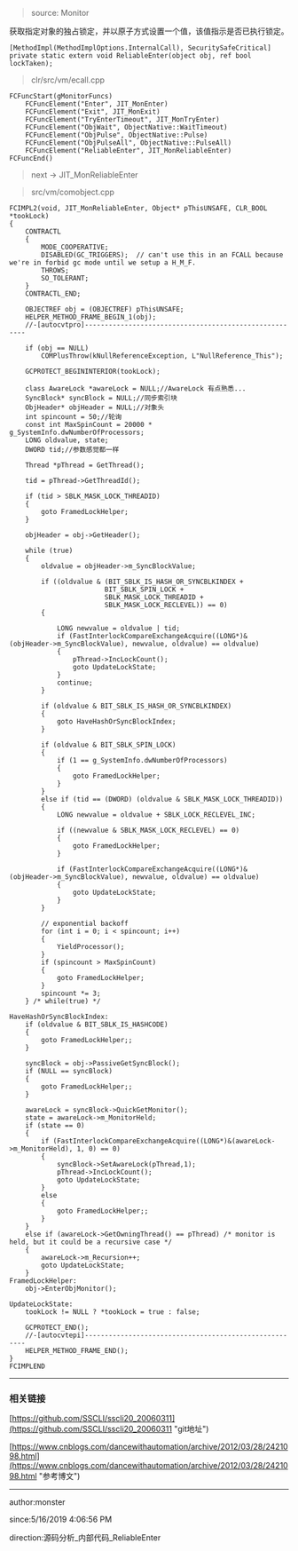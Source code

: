 > source: Monitor

获取指定对象的独占锁定，并以原子方式设置一个值，该值指示是否已执行锁定。

	[MethodImpl(MethodImplOptions.InternalCall), SecuritySafeCritical]
	private static extern void ReliableEnter(object obj, ref bool lockTaken);

> clr/src/vm/ecall.cpp

	FCFuncStart(gMonitorFuncs)
	    FCFuncElement("Enter", JIT_MonEnter)
	    FCFuncElement("Exit", JIT_MonExit)
	    FCFuncElement("TryEnterTimeout", JIT_MonTryEnter)
	    FCFuncElement("ObjWait", ObjectNative::WaitTimeout)
	    FCFuncElement("ObjPulse", ObjectNative::Pulse)
	    FCFuncElement("ObjPulseAll", ObjectNative::PulseAll)
	    FCFuncElement("ReliableEnter", JIT_MonReliableEnter)
	FCFuncEnd()

> next -> JIT_MonReliableEnter

> src/vm/comobject.cpp

	FCIMPL2(void, JIT_MonReliableEnter, Object* pThisUNSAFE, CLR_BOOL *tookLock)
	{
	    CONTRACTL
	    {
	        MODE_COOPERATIVE;
	        DISABLED(GC_TRIGGERS);  // can't use this in an FCALL because we're in forbid gc mode until we setup a H_M_F.
	        THROWS;
	        SO_TOLERANT;
	    }
	    CONTRACTL_END;
	
	    OBJECTREF obj = (OBJECTREF) pThisUNSAFE;
	    HELPER_METHOD_FRAME_BEGIN_1(obj);
	    //-[autocvtpro]-------------------------------------------------------
	
	    if (obj == NULL)
	        COMPlusThrow(kNullReferenceException, L"NullReference_This");
	
	    GCPROTECT_BEGININTERIOR(tookLock);
	
	    class AwareLock *awareLock = NULL;//AwareLock 有点熟悉...
	    SyncBlock* syncBlock = NULL;//同步索引块
	    ObjHeader* objHeader = NULL;//对象头
	    int spincount = 50;//轮询 
	    const int MaxSpinCount = 20000 * g_SystemInfo.dwNumberOfProcessors;
	    LONG oldvalue, state;
	    DWORD tid;//参数感觉都一样
	
	    Thread *pThread = GetThread();
	
	    tid = pThread->GetThreadId();
	
	    if (tid > SBLK_MASK_LOCK_THREADID)
	    {
	        goto FramedLockHelper;
	    }
	
	    objHeader = obj->GetHeader();
	
	    while (true)
	    {
	        oldvalue = objHeader->m_SyncBlockValue;
	
	        if ((oldvalue & (BIT_SBLK_IS_HASH_OR_SYNCBLKINDEX + 
	                        BIT_SBLK_SPIN_LOCK + 
	                        SBLK_MASK_LOCK_THREADID + 
	                        SBLK_MASK_LOCK_RECLEVEL)) == 0)
	        {       
	
	            LONG newvalue = oldvalue | tid;
	            if (FastInterlockCompareExchangeAcquire((LONG*)&(objHeader->m_SyncBlockValue), newvalue, oldvalue) == oldvalue)
	            {
	                pThread->IncLockCount();
	                goto UpdateLockState;
	            }
	            continue;
	        }
	
	        if (oldvalue & BIT_SBLK_IS_HASH_OR_SYNCBLKINDEX)
	        {
	            goto HaveHashOrSyncBlockIndex;
	        }
	
	        if (oldvalue & BIT_SBLK_SPIN_LOCK)
	        {
	            if (1 == g_SystemInfo.dwNumberOfProcessors)
	            {
	                goto FramedLockHelper;
	            }
	        }
	        else if (tid == (DWORD) (oldvalue & SBLK_MASK_LOCK_THREADID))
	        {
	            LONG newvalue = oldvalue + SBLK_LOCK_RECLEVEL_INC;
	
	            if ((newvalue & SBLK_MASK_LOCK_RECLEVEL) == 0)
	            {
	                goto FramedLockHelper;
	            }
	
	            if (FastInterlockCompareExchangeAcquire((LONG*)&(objHeader->m_SyncBlockValue), newvalue, oldvalue) == oldvalue)
	            {
	                goto UpdateLockState;
	            }
	        }
	
	        // exponential backoff
	        for (int i = 0; i < spincount; i++)
	        {
	            YieldProcessor();
	        }
	        if (spincount > MaxSpinCount)
	        {
	            goto FramedLockHelper;
	        }
	        spincount *= 3;
	    } /* while(true) */
	
	HaveHashOrSyncBlockIndex:
	    if (oldvalue & BIT_SBLK_IS_HASHCODE)
	    {
	        goto FramedLockHelper;;
	    }
	
	    syncBlock = obj->PassiveGetSyncBlock();
	    if (NULL == syncBlock)
	    {
	        goto FramedLockHelper;;
	    }
	
	    awareLock = syncBlock->QuickGetMonitor();
	    state = awareLock->m_MonitorHeld;
	    if (state == 0)
	    {
	        if (FastInterlockCompareExchangeAcquire((LONG*)&(awareLock->m_MonitorHeld), 1, 0) == 0)
	        {
	            syncBlock->SetAwareLock(pThread,1);
	            pThread->IncLockCount();
	            goto UpdateLockState;
	        }
	        else
	        {
	            goto FramedLockHelper;;
	        }
	    }
	    else if (awareLock->GetOwningThread() == pThread) /* monitor is held, but it could be a recursive case */
	    {
	        awareLock->m_Recursion++;
	        goto UpdateLockState;
	    }
	FramedLockHelper:
	    obj->EnterObjMonitor();
	
	UpdateLockState:
	    tookLock != NULL ? *tookLock = true : false;
	
	    GCPROTECT_END();
	    //-[autocvtepi]-------------------------------------------------------
	    HELPER_METHOD_FRAME_END();
	}
	FCIMPLEND

----------


### 相关链接 ###

[https://github.com/SSCLI/sscli20_20060311](https://github.com/SSCLI/sscli20_20060311 "git地址")

[https://www.cnblogs.com/dancewithautomation/archive/2012/03/28/2421098.html](https://www.cnblogs.com/dancewithautomation/archive/2012/03/28/2421098.html "参考博文")

----------
author:monster

since:5/16/2019 4:06:56 PM 

direction:源码分析_内部代码_ReliableEnter